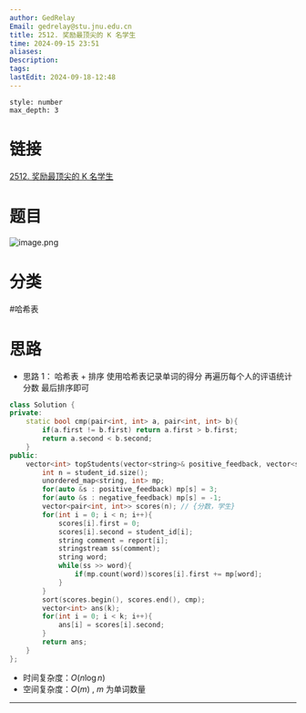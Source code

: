 ```yaml
---
author: GedRelay
Email: gedrelay@stu.jnu.edu.cn
title: 2512. 奖励最顶尖的 K 名学生
time: 2024-09-15 23:51
aliases: 
Description: 
tags: 
lastEdit: 2024-09-18-12:48
---
```


```toc
style: number
max_depth: 3
```

# 链接
[2512. 奖励最顶尖的 K 名学生](https://leetcode.cn/problems/reward-top-k-students/) 

# 题目
![image.png](https://ged-pic-bed.oss-cn-guangzhou.aliyuncs.com/img/202409152351491.png)


# 分类
#哈希表 

# 思路
- 思路 1：
哈希表 + 排序
使用哈希表记录单词的得分
再遍历每个人的评语统计分数
最后排序即可


```cpp
class Solution {
private:
    static bool cmp(pair<int, int> a, pair<int, int> b){
        if(a.first != b.first) return a.first > b.first;
        return a.second < b.second;
    }
public:
    vector<int> topStudents(vector<string>& positive_feedback, vector<string>& negative_feedback, vector<string>& report, vector<int>& student_id, int k) {
        int n = student_id.size();
        unordered_map<string, int> mp;
        for(auto &s : positive_feedback) mp[s] = 3;
        for(auto &s : negative_feedback) mp[s] = -1;
        vector<pair<int, int>> scores(n); // {分数，学生}
        for(int i = 0; i < n; i++){
            scores[i].first = 0;
            scores[i].second = student_id[i];
            string comment = report[i];
            stringstream ss(comment);
            string word;
            while(ss >> word){
                if(mp.count(word))scores[i].first += mp[word];
            }
        }
        sort(scores.begin(), scores.end(), cmp);
        vector<int> ans(k);
        for(int i = 0; i < k; i++){
            ans[i] = scores[i].second;
        }
        return ans;
    }
};
```


- 时间复杂度：${O\left( n\log n \right)  }$ 
- 空间复杂度：${O\left( m \right)  }$ , ${m }$ 为单词数量


---

